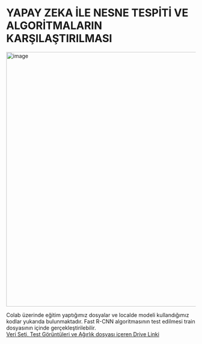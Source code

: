 # YAPAY ZEKA İLE NESNE TESPİTİ  VE ALGORİTMALARIN KARŞILAŞTIRILMASI
<img width="676" alt="image" src="https://github.com/semihozenc/Object-Detection-Assignment/assets/100075605/0b7119df-938e-4c03-b62d-0d748bf5087c">

Colab üzerinde eğitim yaptığımız dosyalar ve localde modeli kullandığımız kodlar yukarıda bulunmaktadır. Fast R-CNN algoritmasının test edilmesi train dosyasının içinde gerçekleştirilebilir.<br>
[Veri Seti, Test Görüntüleri ve Ağırlık dosyası içeren Drive Linki](https://drive.google.com/drive/folders/1OQ-FE_LdO4oLulo_yghf8AeDAdx6UCMW?usp=sharing)
